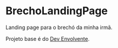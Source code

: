 # BrechoLandingPage

Landing page para o brechó da minha irmã.

Projeto base é do [Dev Envolvente](https://www.youtube.com/watch?v=G8rUCF3BY6s).
